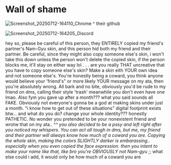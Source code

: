 # Wall of shame

![Screenshot_20250712-164110_Chrome](https://github.com/user-attachments/assets/6204826e-2272-4ebb-b15e-21a80dd8a3bc)
 ^
their github

![Screenshot_20250712-164205_Discord](https://github.com/user-attachments/assets/688a7348-4ccb-44f0-a18f-f9a7d3ce35bb)

hey so, please be careful of this person, they ENTIRELY copied my friend's partner's Nam-Gyu skin, and this person hid both my friend and their partner. Be careful, since they might also copy someone else's skin, i won't take this down unless the person won't delete the copied skin, if the person blocks me, it'll stay on either way lol . . . are you really THAT uncreative that you have to copy someone else's skin? Make a skin eith YOUR own idea and not someone else's. You're honestly being a coward, you think anyone would believe your 'friend's" or more likely YOUR message on my ata, then you're absolutely wrong. All bark and no bite, obviously you'd be rude to my friend on dms, calling their style 'trash' meanwhile you don't even have one lmao. Also fym you gave up after a month??? what you said sounds all FAKE. Obviously not everyone's gonna be a god at making skins under just a month. "i know how to get out of these situations" digital footprint exists btw... and what do you do? change your whole identity??? honestly PATHETIC. No wonder you pretended to be your nonexistent friend and wrotw that on my ata.. ^_^ you also decided to be a pssy and left right after you noticed my whispers. You can act all tough in dms, but me, my friend and their partner will always know how much of a coward you are. Copying the whole skin, making the colors SLIGHTLY darker is embarassing.. especially when you even copied the face expression. then you intent to make your name like that, like bro you're OBVIOUSLY not Nam-gyu ;_; what else could i add, it would only be how much of a coward you are





